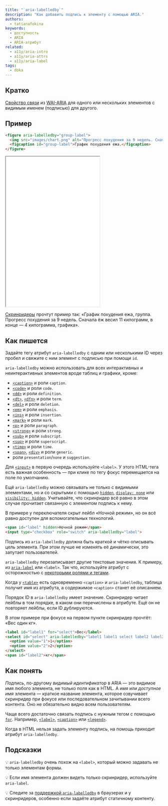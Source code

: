```yaml
---
title: "`aria-labelledby`"
description: "Как добавить подпись к элементу с помощью ARIA."
authors:
  - tatianafokina
keywords:
  - доступность
  - ARIA
  - ARIA-атрибут
related:
  - a11y/aria-intro
  - a11y/aria-attrs
  - a11y/aria-label
tags:
  - doka
---
```


## Кратко

[Свойство связи](/a11y/aria-attrs/#atributy-svyazi) из [WAI-ARIA](/a11y/aria-intro/#specifikaciya) для одного или нескольких элементов c видимым именем (подписью) для другого.

## Пример

```html
<figure aria-labelledby="group-label">
  <img src="images/chart.png" alt="Прогресс похудения за 9 недель. Сначала ёж весил 11 килограмм, в конце — 4 килограмма.">
  <figcaption id="group-label">График похудения ежа.</figcaption>
</figure>
```

<iframe title="<figure> с подписью из aria-labelledby" src="demos/figure-with-aria-labelledby/" height="480"></iframe>

[Скринридеры](/a11y/screenreaders/) прочтут пример так: «График похудения ежа, группа. Прогресс похудения за 9 недель. Сначала ёж весил 11 килограмм, в конце — 4 килограмма, графика».

## Как пишется

Задайте тегу атрибут `aria-labelledby` с одним или несколькими ID через пробел и свяжите с ним элемент с подписью при помощи `id`.

`aria-labelledby` можно использовать для всех интерактивных и неинтерактивных элементов вроде таблиц и графики, кроме:

- [`<caption>`](/html/caption/) и роли `caption`.
- [`<code>`](/html/code/) и роли `code`.
- [`<dd>`](/html/dl-dd-dt/) и роли `definition`.
- [`<dt>`](/html/dl-dd-dt/), [`<dfn>`](/html/dfn/) и роли `term`.
- [`<del>`](/html/del/) и роли `deletion`.
- [`<em>`](/html/em/) и роли `emphasis`.
- [`<ins>`](/html/ins/) и роли `insertion`.
- [`<mark>`](/html/mark/) и роли `mark`.
- [`<p>`](/html/p/) и роли `paragraph`.
- [`<strong>`](/html/strong/) и роли `strong`.
- [`<sub>`](/html/sub/) и роли `subscript`.
- [`<sup>`](/html/sup/) и роли `superscript`.
- [`<time>`](/html/time/) и роли `time`.
- [`<span>`](/html/span/), [`<div>`](/html/div/) и роли `generic`.
- роли `presentation`/`none` и `suggestion`.

Для [`<input>`](/html/input/) в первую очередь используйте `<label>`. У этого HTML-тега есть важная особенность — при клике по тегу фокус перемещается на поле по умолчанию.

Ещё `aria-labelledby` можно связывать не только с видимыми элементами, но и со скрытыми с помощью [`hidden`](/html/hidden/), [`display: none`](/css/display/#kak-pishetsya) или [`visibility: hidden`](/css/visibility/#kak-pishetsya). Учитывайте, что скринридер всё равно в этом случае прочитает связанную с элементом подпись к нему.

В примере у переключателя скрыт лейбл «Ночной режим», но он всё равно доступен для вспомогательных технологий.

```html
<span id="label" hidden>Ночной режим</span>
<input type="checkbox" role="switch" aria-labelledby="label">
```

Подпись из `aria-labelledby` должна быть краткой и чётко описывать цель элемента. При этом лучше не изменять её динамически, это запутает пользователей.

`aria-labelledby` перезаписывает другие текстовые значения. К примеру, из [`aria-label`](/a11y/aria-label/) или `<label>`. Так что, используйте атрибут с осторожностью с [некоторыми ролями и тегами](https://www.w3.org/WAI/ARIA/apg/practices/names-and-descriptions/#naming_with_child_content).

Когда у [`<table>`](/html/tables/) есть одновременно `<caption>` и `aria-labelledby`, таблица получит имя из атрибута, а содержимое `<caption>` станет её описанием.

Порядок ID в `aria-labelledby` имеет значение. Скринридер читает лейблы в том порядке, в каком они перечислены в атрибуте. Ещё он не повторяет лейблы, если ID дублируются.

В этом примере при фокусе на первом пункте скринридер прочтёт: «Вес один кг».

```html
<label id="label1" for="select">Вес</label>
<select id="select" aria-labelledby="label1 label1 select label2 label2">
  <option value="1">1</option>
  <option value="2">2</option>
</select>
<span id="label2">кг</span>
```

## Как понять

_Подпись_, по-другому _видимый идентификатор_ в ARIA — это видимое имя любого элемента, не только поля как в HTML. А _имя_ или _доступное имя_ элемента — краткое название элемента, которое озвучивает скринридер при фокусе или последовательном зачитывании всего контента. Оно не обязательно видно всем пользователям.

Чаще всего достаточно связать подпись с нужным тегом с помощью [`for`](/html/for/). Например, [`<label>`](/html/label/), [`<caption>`](/html/caption/) или [`<legend>`](/html/legend/).

Когда в HTML нельзя задать элементу подпись, на помощь приходит атрибут `aria-labelledby`.

## Подсказки

💡 `aria-labelledby` очень похож на `<label>`, который можно задавать не только элементам формы.

💡 Если имя элемента должен видеть только скринридер, используйте `aria-label`.

💡 Следите за [поддержкой `aria-labelledby`](https://www.davidmacd.com/blog/does-aria-label-override-static-text.html) в браузерах и у скринридеров, особенно если задаёте атрибут статичному контенту.

